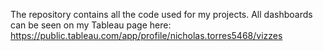 The repository contains all the code used for my projects.  All dashboards can be seen on my Tableau page here: https://public.tableau.com/app/profile/nicholas.torres5468/vizzes
